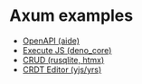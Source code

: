 # Axum examples

- [OpenAPI (aide)](/openapi-aide/readme.md)
- [Execute JS (deno_core)](/js-deno/readme.md)
- [CRUD (rusqlite, htmx)](/crud-sqlite-htmx/readme.md)
- [CRDT Editor (yjs/yrs)](https://github.com/borolgs/simple-y-crdt-editor)
